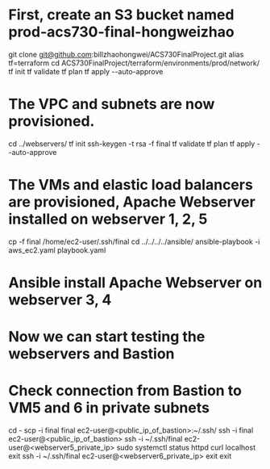 # First, create an S3 bucket named prod-acs730-final-hongweizhao
git clone git@github.com:billzhaohongwei/ACS730FinalProject.git
alias tf=terraform
cd ACS730FinalProject/terraform/environments/prod/network/
tf init
tf validate
tf plan
tf apply --auto-approve
# The VPC and subnets are now provisioned.
cd ../webservers/
tf init
ssh-keygen -t rsa -f final
tf validate
tf plan
tf apply --auto-approve
# The VMs and elastic load balancers are provisioned, Apache Webserver installed on webserver 1, 2, 5
cp -f final /home/ec2-user/.ssh/final
cd ../../../../ansible/
ansible-playbook -i aws_ec2.yaml  playbook.yaml
# Ansible install Apache Webserver on webserver 3, 4
# Now we can start testing the webservers and Bastion
# Check connection from Bastion to VM5 and 6 in private subnets
cd -
scp -i final final ec2-user@<public_ip_of_bastion>:~/.ssh/
ssh -i final ec2-user@<public_ip_of_bastion>
ssh -i ~/.ssh/final ec2-user@<webserver5_private_ip>
sudo systemctl status httpd
curl localhost
exit
ssh -i ~/.ssh/final ec2-user@<webserver6_private_ip>
exit
exit

